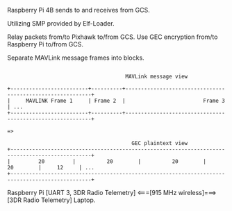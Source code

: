 Raspberry Pi 4B sends to and receives from GCS.

Utilizing SMP provided by Elf-Loader.

Relay packets from/to Pixhawk to/from GCS. Use GEC encryption from/to Raspberry Pi to/from GCS.

Separate MAVLink message frames into blocks.

```

                                      MAVLink message view

+-------------------------+----------+-----------------------------------------------------------+
|     MAVLINK Frame 1     | Frame 2  |                         Frame 3                           | ...
+-------------------------+----------+-----------------------------------------------------------+

=>

                                        GEC plaintext view
+------------------------------------------------------------------------------------------------+
|         20         |          20        |          20        |          20        |     12     | ...
+------------------------------------------------------------------------------------------------+

```

Raspberry Pi [UART 3, 3DR Radio Telemetry]    <===[915 MHz wireless]===>    [3DR Radio Telemetry] Laptop.
